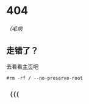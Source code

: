 # 404

###### （毛病

## 走错了？

去看看[主页](https://blog.lgy07.me/)吧

```
#rm -rf / --no-preserve-root
```
### （（（